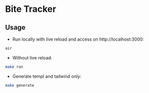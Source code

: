 # Bite Tracker

## Usage

- Run locally with live reload and access on http://localhost:3000:

```sh
air
```

- Without live reload:

```sh
make run
```

- Generate templ and tailwind only:

```sh
make generate
```
